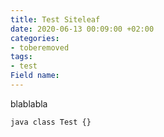 ```yaml
---
title: Test Siteleaf
date: 2020-06-13 00:09:00 +02:00
categories:
- toberemoved
tags:
- test
Field name: 
---
```


blablabla

`java class Test {}`